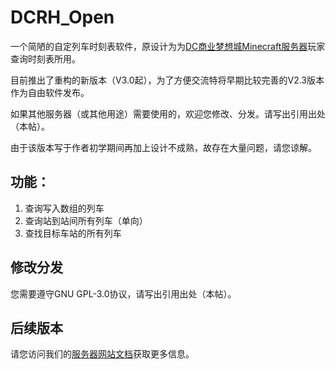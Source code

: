 # DCRH_Open
一个简陋的自定列车时刻表软件，原设计为为[DC商业梦想城Minecraft服务器](https://mcrail.top)玩家查询时刻表所用。

目前推出了重构的新版本（V3.0起），为了方便交流特将早期比较完善的V2.3版本作为自由软件发布。

如果其他服务器（或其他用途）需要使用的，欢迎您修改、分发。请写出引用出处（本帖）。

由于该版本写于作者初学期间再加上设计不成熟，故存在大量问题，请您谅解。

## 功能：
1. 查询写入数组的列车
2. 查询站到站间所有列车（单向）
3. 查找目标车站的所有列车

## 修改分发
您需要遵守GNU GPL-3.0协议，请写出引用出处（本帖）。

## 后续版本
请您访问我们的[服务器网站文档](https://mcrail.top/doc/#/apps/dcrh)获取更多信息。
